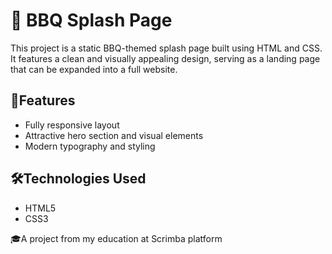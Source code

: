 # 🍖 BBQ Splash Page

This project is a static BBQ-themed splash page built using HTML and CSS. It features a clean and visually appealing design, serving as a landing page that can be expanded into a full website.

## 🎯Features
- Fully responsive layout
- Attractive hero section and visual elements
- Modern typography and styling

## 🛠️Technologies Used
- HTML5
- CSS3 

🎓A project from my education at Scrimba platform